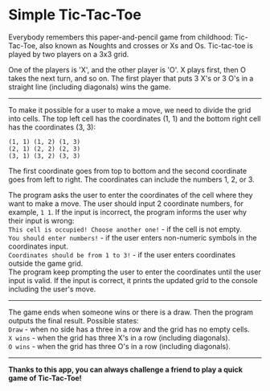 # Simple Tic-Tac-Toe

Everybody remembers this paper-and-pencil game from childhood: Tic-Tac-Toe, also known as Noughts and crosses or Xs and Os.
Tic-tac-toe is played by two players on a 3x3 grid. 

One of the players is 'X', and the other player is 'O'. X plays first, then O takes the next turn, and so on.
The first player that puts 3 X's or 3 O's in a straight line (including diagonals) wins the game.

---
To make it possible for a user to make a move, we need to divide the grid into cells. 
The top left cell has the coordinates (1, 1) and the bottom right cell has the coordinates (3, 3):

    (1, 1) (1, 2) (1, 3)
    (2, 1) (2, 2) (2, 3)
    (3, 1) (3, 2) (3, 3)

The first coordinate goes from top to bottom and the second coordinate goes from left to right. The coordinates can include the numbers 1, 2, or 3.

The program asks the user to enter the coordinates of the cell where they want to make a move.
The user should input 2 coordinate numbers, for example, `1 1`.
If the input is incorrect, the program informs the user why their input is wrong:\
`This cell is occupied! Choose another one!` -  if the cell is not empty.\
`You should enter numbers!` - if the user enters non-numeric symbols in the coordinates input.\
`Coordinates should be from 1 to 3!` - if the user enters coordinates outside the game grid.\
The program keep prompting the user to enter the coordinates until the user input is valid.
If the input is correct, it prints the updated grid to the console including the user's move.

---
The game ends when someone wins or there is a draw. Then the program outputs the final result.
Possible states:\
`Draw` - when no side has a three in a row and the grid has no empty cells.\
`X wins` - when the grid has three X's in a row (including diagonals).\
`O wins` - when the grid has three O's in a row (including diagonals).

---
**Thanks to this app, you can always challenge a friend to play a quick game of Tic-Tac-Toe!**
